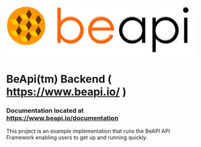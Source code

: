 
![alt text](https://github.com/orubel/logos/blob/master/beapi_logo_large.png)
# BeApi(tm) Backend ( https://www.beapi.io/ )

### Documentation located at https://www.beapi.io/documentation

This project is an example implementation that runs the BeAPI API Framework enabling users to get up and running quickly.
